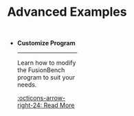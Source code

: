 # Advanced Examples

<div class="grid cards" markdown style="display: grid; grid-template-columns: repeat(3, 1fr); gap: 0.5rem;">

- **Customize Program**

    ---

    Learn how to modify the FusionBench program to suit your needs.

    [:octicons-arrow-right-24: Read More](customize_program.md)

</div>